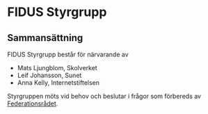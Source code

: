 # FIDUS Styrgrupp
## Sammansättning

FIDUS Styrgrupp består för närvarande av

- Mats Ljungblom, Skolverket
- Leif Johansson, Sunet
- Anna Kelly, Internetstiftelsen

Styrgruppen möts vid behov och beslutar i frågor som förbereds av [Federationsrådet](https://github.com/FIDUSFederation/Federationsrad).
